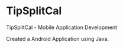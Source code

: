 # TipSplitCal
TipSplitCal - Mobile Application Development

Created a Android Application using Java.
 

